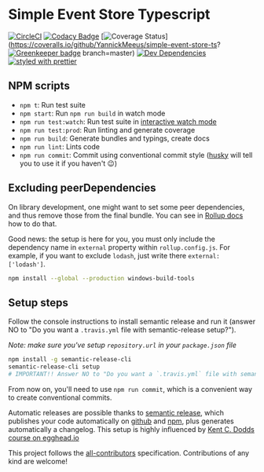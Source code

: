 # Simple Event Store Typescript

[![CircleCI](https://circleci.com/gh/YannickMeeus/simple-event-store-ts.svg?style=shield)](https://circleci.com/gh/YannickMeeus/simple-event-store-ts)
[![Codacy Badge](https://api.codacy.com/project/badge/Grade/3e0163bac8dc40bdb5cd501e6689b8d0)](https://www.codacy.com/app/MillingCode/simple-event-store-ts?utm_source=github.com&amp;utm_medium=referral&amp;utm_content=YannickMeeus/simple-event-store-ts&amp;utm_campaign=Badge_Grade)
[![Coverage Status](https://coveralls.io/repos/github/YannickMeeus/simple-event-store-ts/badge.svg?branch=master)](https://coveralls.io/github/YannickMeeus/simple-event-store-ts?
[![Greenkeeper badge](https://badges.greenkeeper.io/yannickmeeus/simple-event-store-ts.svg)](https://greenkeeper.io/)
branch=master)
[![Dev Dependencies](https://david-dm.org/YannickMeeus/simple-event-store-ts/dev-status.svg)](https://david-dm.org/YannickMeeus/simple-event-store-ts?type=dev)
[![styled with prettier](https://img.shields.io/badge/styled_with-prettier-ff69b4.svg)](https://github.com/prettier/prettier)

## NPM scripts

- `npm t`: Run test suite
- `npm start`: Run `npm run build` in watch mode
- `npm run test:watch`: Run test suite in [interactive watch mode](http://facebook.github.io/jest/docs/cli.html#watch)
- `npm run test:prod`: Run linting and generate coverage
- `npm run build`: Generate bundles and typings, create docs
- `npm run lint`: Lints code
- `npm run commit`: Commit using conventional commit style ([husky](https://github.com/typicode/husky) will tell you to use it if you haven't :wink:)

## Excluding peerDependencies

On library development, one might want to set some peer dependencies, and thus remove those from the final bundle. You can see in [Rollup docs](https://rollupjs.org/#peer-dependencies) how to do that.

Good news: the setup is here for you, you must only include the dependency name in `external` property within `rollup.config.js`. For example, if you want to exclude `lodash`, just write there `external: ['lodash']`.

```bash
npm install --global --production windows-build-tools
```

## Setup steps

Follow the console instructions to install semantic release and run it (answer NO to "Do you want a `.travis.yml` file with semantic-release setup?").

_Note: make sure you've setup `repository.url` in your `package.json` file_

```bash
npm install -g semantic-release-cli
semantic-release-cli setup
# IMPORTANT!! Answer NO to "Do you want a `.travis.yml` file with semantic-release setup?" question. It is already prepared for you :P
```

From now on, you'll need to use `npm run commit`, which is a convenient way to create conventional commits.

Automatic releases are possible thanks to [semantic release](https://github.com/semantic-release/semantic-release), which publishes your code automatically on [github](https://github.com/) and [npm](https://www.npmjs.com/), plus generates automatically a changelog. This setup is highly influenced by [Kent C. Dodds course on egghead.io](https://egghead.io/courses/how-to-write-an-open-source-javascript-library)

This project follows the [all-contributors](https://github.com/kentcdodds/all-contributors) specification. Contributions of any kind are welcome!
